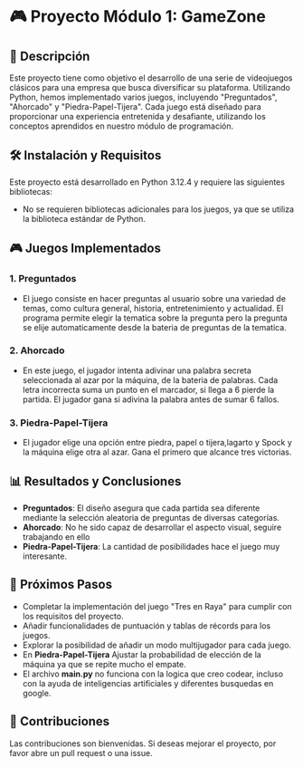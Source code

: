 # 🎮 Proyecto Módulo 1: GameZone

## 📖 Descripción
Este proyecto tiene como objetivo el desarrollo de una serie de videojuegos clásicos para una empresa que busca diversificar su plataforma. Utilizando Python, hemos implementado varios juegos, incluyendo "Preguntados", "Ahorcado" y "Piedra-Papel-Tijera". Cada juego está diseñado para proporcionar una experiencia entretenida y desafiante, utilizando los conceptos aprendidos en nuestro módulo de programación.




## 🛠️ Instalación y Requisitos
Este proyecto está desarrollado en Python 3.12.4 y requiere las siguientes bibliotecas:

- No se requieren bibliotecas adicionales para los juegos, ya que se utiliza la biblioteca estándar de Python.

## 🎮 Juegos Implementados

### 1. Preguntados
- El juego consiste en hacer preguntas al usuario sobre una variedad de temas, como cultura general, historia, entretenimiento y actualidad. El programa permite elegir la tematica sobre la pregunta pero la pregunta se elije automaticamente desde la bateria de preguntas de la tematica.

### 2. Ahorcado
- En este juego, el jugador intenta adivinar una palabra secreta seleccionada al azar por la máquina, de la bateria de palabras. Cada letra incorrecta suma un punto en el marcador, si llega a 6 pierde la partida. El jugador gana si adivina la palabra antes de sumar 6 fallos.

### 3. Piedra-Papel-Tijera
- El jugador elige una opción entre piedra, papel o tijera,lagarto y Spock y la máquina elige otra al azar. Gana el primero que alcance tres victorias. 

## 📊 Resultados y Conclusiones
- **Preguntados**: El diseño asegura que cada partida sea diferente mediante la selección aleatoria de preguntas de diversas categorías.
- **Ahorcado**: No he sido capaz de desarrollar el aspecto visual, seguire trabajando en ello
- **Piedra-Papel-Tijera**: La cantidad de posibilidades hace el juego muy interesante.

## 🔄 Próximos Pasos
- Completar la implementación del juego "Tres en Raya" para cumplir con los requisitos del proyecto.
- Añadir funcionalidades de puntuación y tablas de récords para los juegos.
- Explorar la posibilidad de añadir un modo multijugador para cada juego.
- En **Piedra-Papel-Tijera** Ajustar la probabilidad de elección de la máquina ya que se repite mucho el empate.
- El archivo **main.py** no funciona con la logica que creo codear, incluso con la ayuda de inteligencias artificiales y diferentes busquedas en google.

## 🤝 Contribuciones
Las contribuciones son bienvenidas. Si deseas mejorar el proyecto, por favor abre un pull request o una issue.
